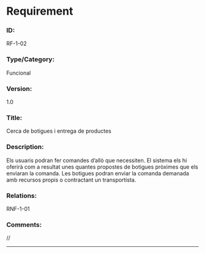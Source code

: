 # Requirement

### ID:
RF-1-02

### Type/Category:
Funcional

### Version:
1.0

### Title:
Cerca de botigues i entrega de productes

### Description:
Els usuaris podran fer comandes d’allò que necessiten. El sistema els hi oferirà com a resultat unes quantes propostes de botigues pròximes que els enviaran la comanda. Les botigues podran enviar la comanda demanada amb recursos propis o contractant un transportista.

### Relations:
RNF-1-01

### Comments:
//

---
